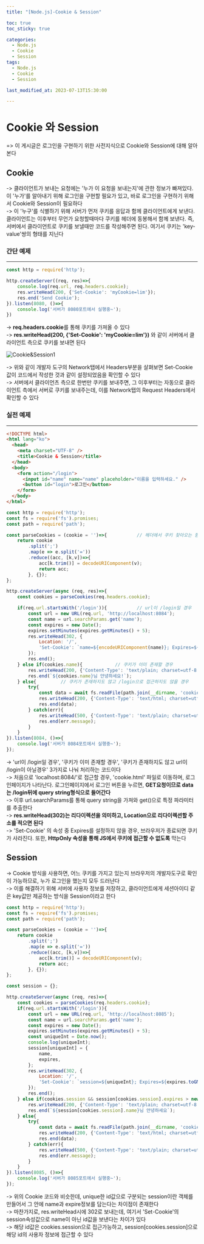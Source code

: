 ```yaml
---
title: "[Node.js]-Cookie & Session"

toc: true
toc_sticky: true

categories:
  - Node.js
  - Cookie
  - Session
tags:
  - Node.js
  - Cookie
  - Session

last_modified_at: 2023-07-13T15:30:00

---
```


# Cookie 와 Session

=> 이 게시글은 로그인을 구현하기 위한 사전지식으로 Cookie와 Session에 대해 알아본다



## Cookie

-> 클라이언트가 보내는 요청에는 '누가 이 요청을 보내는지'에 관한 정보가 빠져있다. 이 '누가'를 알아내기 위해 로그인을 구현할 필요가 있고, 바로 로그인을 구현하기 위해서 Cookie와 Session이 필요하다  
-> 이 '누구'를 식별하기 위해 서버가 먼저 쿠키를 응답과 함께 클라이언트에게 보낸다. 클라이언트는 이후부터 무언가 요청할때마다 쿠키를 헤더에 동봉해서 함께 보낸다. 즉, 서버에서 클라이언트로 쿠키를 보낼때만 코드를 작성해주면 된다. 여기서 쿠키는 'key-value'쌍의 형태를 지닌다



### 간단 예제

---

``` javascript
const http = require('http');

http.createServer((req, res)=>{
    console.log(req.url, req.headers.cookie);
    res.writeHead(200, {'Set-Cookie': 'myCookie=lim'});
    res.end('Send Cookie');
}).listen(8080, ()=>{
    console.log('서버가 8080포트에서 실행중~');
})
```

-> **req.headers.cookie**를 통해 쿠키를 가져올 수 있다  
-> **res.writeHead(200, {'Set-Cookie': 'myCookie=lim'})** 와 같이 서버에서 클라이언트 측으로 쿠키를 보내면 된다

![Cookie&Session1](/Users/lim/Coding/github_blog/limslimx.github.io/assets/images/Cookie&Session1.png)

-> 위와 같이 개발자 도구의 Network탭에서 Headers부분을 살펴보면 Set-Cookie값이 코드에서 작성한 것과 같이 설정되었음을 확인할 수 있다  
-> 서버에서 클라이언츠 측으로 한번만 쿠키를 보내주면, 그 이후부터는 자동으로 클라이언트 측에서 서버로 쿠키를 보내주는데, 이를 Network탭의 Request Headers에서 확인할 수 있다



### 실전 예제

---

``` html
<!DOCTYPE html>
<html lang="ko">
  <head>
    <meta charset="UTF-8" />
    <title>Cookie & Session</title>
  </head>
  <body>
    <form action="/login">
      <input id="name" name="name" placeholder="이름을 입력하세요." />
      <button id="login">로그인</button>
    </form>
  </body>
</html>

```



``` javascript
const http = require('http');
const fs = require('fs').promises;
const path = require('path');

const parseCookies = (cookie = '')=>{			// 헤더에서 쿠키 찾아오는 함수
    return cookie
        .split(';')
        .map(e => e.split('='))
        .reduce((acc, [k,v])=>{
            acc[k.trim()] = decodeURIComponent(v);
            return acc;
        }, {});
};

http.createServer(async (req, res)=>{
    const cookies = parseCookies(req.headers.cookie);

    if(req.url.startsWith('/login')){			// url이 /login일 경우
        const url = new URL(req.url, 'http://localhost:8084');
        const name = url.searchParams.get('name');
        const expires = new Date();
        expires.setMinutes(expires.getMinutes() + 5);
        res.writeHead(302, {
            Location: '/',
            'Set-Cookie': `name=${encodeURIComponent(name)}; Expires=${expires.toGMTString()}; HttpOnly; Path=/`,
        });
        res.end();
    } else if(cookies.name){			// 쿠키가 이미 존재할 경우
        res.writeHead(200, {'Content-Type': 'text/plain; charset=utf-8'});
        res.end(`${cookies.name}님 안녕하세요!`);
    } else{			// 쿠키가 존재하지도 않고 /login으로 접근하지도 않을 경우
        try{
            const data = await fs.readFile(path.join(__dirname, 'cookie2.html'));
            res.writeHead(200, {'Content-Type': 'text/html; charset=utf-8'});
            res.end(data);
        } catch(err){
            res.writeHead(500, {'Content-Type': 'text/plain; charset=utf-8'});
            res.end(err.message);
        }
    }
}).listen(8084, ()=>{
    console.log('서버가 8084포트에서 실행중~');
});
```

-> 'url이 /login일 경우', '쿠키가 이미 존재할 경우', '쿠키가 존재하지도 않고 url이 /login이 아닐경우' 3가지로 나눠 처리하는 코드이다  
-> 처음으로 'localhost:8084/'로 접근할 경우, 'cookie.html' 파일로 이동하며, 로그인페이지가 나타난다. 로그인페이지에서 로그인 버튼을 누르면, **GET요청이므로 data는 /login뒤에 query string형식으로 들어간다**  
-> 이후 url.searchParams를 통해 query string을 가져와 get()으로 특정 파라미터를 추출한다  
-> **res.writeHead(302)는 리다이렉션을 의미하고, Location으로 리다이렉션할 주소를 적으면 된다**  
-> 'Set-Cookie' 의 속성 중 Expires를 설정하지 않을 경우, 브라우저가 종료되면 쿠키가 사라진다. 또한, **HttpOnly 속성을 통해 JS에서 쿠키에 접근할 수 없도록** 막는다



## Session

-> Cookie 방식을 사용하면, 어느 쿠키를 가지고 있는지 브라우저의 개발자도구로 확인이 가능하므로, 누가 로그인을 했는지 모두 드러난다  
-> 이를 해결하기 위해 서버에 사용자 정보를 저장하고, 클라이언트에게 세션아이디 같은 key값만 제공하는 방식을 Session이라고 한다

``` javascript
const http = require('http');
const fs = require('fs').promises;
const path = require('path');

const parseCookies = (cookie = '')=>{
    return cookie
        .split(';')
        .map(e => e.split('='))
        .reduce((acc, [k,v])=>{
            acc[k.trim()] = decodeURIComponent(v);
            return acc;
        }, {});
};

const session = {};

http.createServer(async (req, res)=>{
    const cookies = parseCookies(req.headers.cookie);
    if(req.url.startsWith('/login')){
        const url = new URL(req.url, 'http://localhost:8085');
        const name = url.searchParams.get('name');
        const expires = new Date();
        expires.setMinutes(expires.getMinutes() + 5);
        const uniqueInt = Date.now();
        console.log(uniqueInt);
        session[uniqueInt] = {
            name,
            expires,
        };
        res.writeHead(302, {
            Location: '/',
            'Set-Cookie': `session=${uniqueInt}; Expires=${expires.toGMTString()}; HttpOnly; Path=/`,
        });
        res.end();
    } else if(cookies.session && session[cookies.session].expires > new Date()){
        res.writeHead(200, {'Content-Type': 'text/plain; charset=utf-8'});
        res.end(`${session[cookies.session].name}님 안녕하세요`);
    } else{
        try{
            const data = await fs.readFile(path.join(__dirname, 'cookie2.html'));
            res.writeHead(200, {'Content-Type': 'text/html; charset=utf-8'});
            res.end(data);
        } catch(err){
            res.writeHead(500, {'Content-Type': 'text/plain; charset=utf-8'});
            res.end(err.message);
        }
    }
}).listen(8085, ()=>{
    console.log('서버가 8085포트에서 실행중~');
});
```

-> 위의 Cookie 코드와 비슷한데, unique한 id값으로 구분되는 session이란 객체를 만들어서 그 안에 name과 expire정보를 담는다는 차이점이 존재한다  
-> 마찬가지로, res.writeHead시에 302로 보내는데, 여기서 'Set-Cookie'의 session속성값으로 name이 아닌 id값을 보낸다는 차이가 있다  
-> 해당 id값은 cookies.session으로 접근가능하고, session[cookies.session]으로 해당 id의 사용자 정보에 접근할 수 있다

